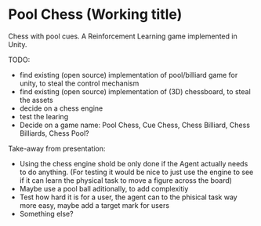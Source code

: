 # Pool Chess (Working title)

Chess with pool cues. A Reinforcement Learning game implemented in Unity. 

TODO:
* find existing (open source) implementation of pool/billiard game for unity, to steal the control mechanism
* find existing (open source) implementation of (3D) chessboard, to steal the assets
* decide on a chess engine
* test the learing
* Decide on a game name: Pool Chess, Cue Chess, Chess Billiard, Chess Billiards, Chess Pool?


Take-away from presentation:
* Using the chess engine shold be only done if the Agent actually needs to do anything. (For testing it would be nice to just use the engine to see if it can learn the physical task to move a figure across the board)
* Maybe use a pool ball aditionally, to add complexitiy
* Test how hard it is for a user, the agent can to the phisical task way more easy, maybe add a target mark for users
* Something else?
